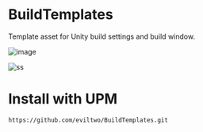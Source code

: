 # BuildTemplates
Template asset for Unity build settings and build window.

![image](https://github.com/user-attachments/assets/4fbeb02c-24bf-4792-817b-ea7c5d3eb6df)

![ss](https://github.com/user-attachments/assets/360ac259-b7c9-4b3a-9cca-901140fbe382)


# Install with UPM
```
https://github.com/eviltwo/BuildTemplates.git
```
